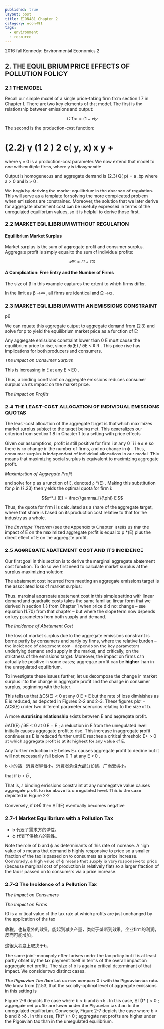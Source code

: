 ```yaml
---
published: true
layout: post
title: ECON481 Chapter 2
category: econ481
tags:
  - environment
  - resource
---
```

2016 fall Kennedy: Environmental Economics 2

## 2. THE EQUILIBRIUM PRICE EFFECTS OF POLLUTION POLICY


### 2.1 THE MODEL
Recall our simple model of a single price-taking firm from section 1.7 in Chapter 1.
There are two key elements of that model. The first is the relationship between emissions
and output:

$$(2.1) e = (1− x) y$$

The second is the production-cost function:


(2.2)
γ
(1 2 ) 2 c( y, x) x y +
=


where γ ≥ 0 is a production-cost parameter. We now extend that model to one with
multiple firms, where γ is idiosyncratic.



Output is homogeneous and
aggregate demand is
(2.3) Q( p) = a .bp
where a > 0 and b > 0 .

We begin by deriving the market equilibrium in the absence of regulation. This will serve
as a template for solving the more complicated problem when emissions are constrained.
Moreover, the solution that we later derive for aggregate abatement cost can be usefully
expressed in terms of the unregulated equilibrium values, so it is helpful to derive those
first.

### 2.2 MARKET EQUILIBRIUM WITHOUT REGULATION


#### Equilibrium Market Surplus
Market surplus is the sum of aggregate profit and consumer surplus. Aggregate profit is
simply equal to the sum of individual profits:


$$ MS = Π +  CS $$


#### A Complication: Free Entry and the Number of Firms


The size of β in this example captures the extent to which firms differ.


In the limit as β →∞ , all firms are identical and Ω →α .



### 2.3 MARKET EQUILIBRIUM WITH AN EMISSIONS CONSTRAINT

p6

We can equate this aggregate output to aggregate demand from (2.3) and solve for p to
yield the equilibrium market price as a function of E:

Any aggregate
emissions constraint lower than 0 E must cause the equilibrium price to rise, since
∂p(E) / ∂E < 0 R . This price rise has implications for both producers and consumers.


_The Impact on Consumer Surplus_

This is increasing in E at any  E < E0 .

Thus, a binding constraint on aggregate emissions
reduces consumer surplus via its impact on the market price.


_The Impact on Profits_


### 2.4 THE LEAST-COST ALLOCATION OF INDIVIDUAL EMISSIONS QUOTAS


The least-cost allocation of the aggregate target is that which maximizes market surplus
subject to the target being met. This generalizes our criterion from section 1.8 in Chapter
1 to a setting with price effects


Given our assumptions, profit is still positive for firm i at any 0 ˆi i e ≤ e so there is
no change in the number of firms, and no change in ϕ . Thus, consumer surplus is
independent of individual allocations in our model. This means that maximizing social
surplus is equivalent to maximizing aggregate profit.


_Maximization of Aggregate Profit_


and solve for ρ as a function of E, denoted ρ *(E) . Making this substitution for ρ in
(2.23) then yields the optimal quota for firm i:

$$e^*_i (E) = \frac{\gamma_i}{\phi} E $$


Thus, the quota for firm i is calculated as a share of the aggregate target, where that share
is based on its production cost relative to that for the industry as a whole.


The _Envelope Theorem_ (see the Appendix to Chapter 1) tells us that the impact of E on
the maximized aggregate profit is equal to ρ *(E) plus the direct effect of E on the
aggregate profit.

### 2.5 AGGREGATE ABATEMENT COST AND ITS INCIDENCE

Our first goal in this section is to derive the marginal aggregate abatement cost function.
To do so we first need to calculate market surplus at the surplus-maximizing solution:

The abatement cost incurred from meeting an aggregate emissions target is the associated
loss of market surplus:


Thus, marginal aggregate abatement cost in this simple setting with linear demand and
quadratic costs takes the same familiar, linear form that we derived in section 1.8 from
Chapter 1 when price did not change – see equation (1.70) from that chapter – but where
the slope term now depends on key parameters from both supply and demand.


_The Incidence of Abatement Cost_

The loss of market surplus due to the aggregate emissions constraint is borne partly by
consumers and partly by firms, where the relative burden – the incidence of abatement
cost – depends on the key parameters underlying demand and supply in the market, and
critically, on the strictness of the emissions target. Moreover, the impact on firms can
actually be positive in some cases; aggregate profit can be **higher** than in the unregulated
equilibrium.


To investigate these issues further, let us decompose the change in market surplus into
the change in aggregate profit and the change in consumer surplus, beginning with the
later.


This
tells us that ΔCS(E) < 0 at any 0 E < E but the rate of loss diminishes as E is reduced, as
depicted in Figures 2-2 and 2-3. These figures plot − ΔCS(E) under two different
parameter scenarios relating to the size of b.


A more **surprising relationship** exists between E and aggregate profit.


∂ΔΠ(E) / ∂E < 0 at 0 E = E ; a reduction in E from
the unregulated level initially causes aggregate profit to rise. This increase in aggregate
profit continues as E is reduced further until E reaches a critical threshold E+ > 0 at
which aggregate profit is at its highest for any value of E.



Any further reduction in E below E+
causes aggregate profit to decline but it will not necessarily fall below 0 Π at any E > 0 .


b 小的话，消费者弹性小。消费者承担大部分份额，厂商受损小。

that if $b < \bar b$ ,

That is, a binding emissions constraint at any nonnegative
value causes aggregate profit to rise above its unregulated level. This is the case
depicted in Figure 2-2




Conversely, if $b 》 \bar b$ then ΔΠ(E) eventually becomes negative









### 2.7-1 Market Equilibrium with a Pollution Tax

- b 代表了需求方的弹性。
- ϕ 代表了供给方的弹性。

Note the
role of b and ϕ as determinants of this rate of increase. A high value of b means that
demand is highly responsive to price so a smaller fraction of the tax is passed on to
consumers as a price increase. Conversely, a high value of ϕ means that supply is very
responsive to price (because marginal cost of production is relatively flat) so a larger
fraction of the tax is passed on to consumers via a price increase.


### 2.7-2 The Incidence of a Pollution Tax

_The Impact on Consumers_

_The Impact on Firms_

t0 is a critical value of the tax rate at which profits are just unchanged by the application of
the tax

收税，也有意外的效果，能起到减少产量，类似于垄断到效果。企业firm的利润，反而可能增加。

这很大程度上取决于b。

The same joint-monopoly effect arises under the tax policy but it is at least partly offset
by the tax payment itself in terms of the overall impact on aggregate net profits. The size
of b is again a critical determinant of that impact. We consider two distinct cases.


_The Pigouvian Tax Rate_
Let us now compare 0 t with the Pigouvian tax rate. We know from (2.53) that the
socially-optimal level of aggregate emissions in this setting is


Figure 2-6 depicts the case where b < b and δ <δ . In this case, ΔΠ(t* ) < 0 ; aggregate
net profits are lower under the Pigouvian tax than in the unregulated equilibrium.
Conversely, Figure 2-7 depicts the case where b < b and δ >δ . In this case, Π(t* ) > 0 ;
aggregate net profits are higher under the Pigouvian tax than in the unregulated
equilibrium.
